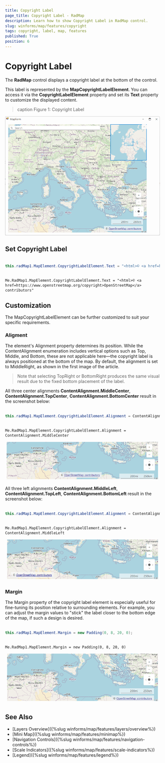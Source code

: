 ```yaml
---
title: Copyright Label
page_title: Copyright Label - RadMap
description: Learn how to show Copyright Label in RadMap control.
slug: winforms/map/features/copyright
tags: copyright, label, map, features
published: True
position: 6
---
```


# Copyright Label

The __RadMap__ control displays a copyright label at the bottom of the control.

This label is represented by the __MapCopyrightLabelElement__. You can access it via the __CopyrightLabelElement__ property and set its __Text__ property to customize the displayed content.

>caption Figure 1: Copyright Label

![WinForms RadMap Copyright Label](images/map-features-copyright-label.png)

## Set Copyright Label

````C#

this.radMap1.MapElement.CopyrightLabelElement.Text = "<html>© <a href=https://www.openstreetmap.org/copyright>OpenStreetMap</a> contributors";

````
````VB.NET

Me.RadMap1.MapElement.CopyrightLabelElement.Text = "<html>© <a href=https://www.openstreetmap.org/copyright>OpenStreetMap</a> contributors"

````

## Customization

The MapCopyrightLabelElement can be further customized to suit your specific requirements.

### Aligment

The element's Alignment property determines its position. While the ContentAlignment enumeration includes vertical options such as Top, Middle, and Bottom, these are not applicable here—the copyright label is always positioned at the bottom of the map. By default, the alignment is set to MiddleRight, as shown in the first image of the article. 

> Note that selecting TopRight or BottomRight produces the same visual result due to the fixed bottom placement of the label.

All three center alignments __ContentAlignment.MiddleCenter__, __ContentAlignment.TopCenter__, __ContentAlignment.BottomCenter__ result in the screenshot below:

````C#

this.radMap1.MapElement.CopyrightLabelElement.Alignment = ContentAlignment.MiddleCenter;

````
````VB.NET

Me.RadMap1.MapElement.CopyrightLabelElement.Alignment = ContentAlignment.MiddleCenter

````

![WinForms RadMap Copyright Label Aligment Center](images/map-features-copyright-label-aligment-center.png)

All three left alignments __ContentAlignment.MiddleLeft__, __ContentAlignment.TopLeft__, __ContentAlignment.BottomLeft__ result in the screenshot below:

````C#

this.radMap1.MapElement.CopyrightLabelElement.Alignment = ContentAlignment.MiddleLeft;

````
````VB.NET

Me.RadMap1.MapElement.CopyrightLabelElement.Alignment = ContentAlignment.MiddleLeft

````

![WinForms RadMap Copyright Label Aligment Left](images/map-features-copyright-label-aligment-left.png)


### Margin

The Margin property of the copyright label element is especially useful for fine-tuning its position relative to surrounding elements. For example, you can adjust the margin values to "stick" the label closer to the bottom edge of the map, if such a design is desired.

````C#

this.radMap1.MapElement.Margin = new Padding(0, 8, 20, 0);

````
````VB.NET

Me.RadMap1.MapElement.Margin = new Padding(0, 8, 20, 0)

````

![WinForms RadMap Copyright Label Margin](images/map-features-copyright-label-aligment-margin.png)

## See Also

* [Layers Overview]({%slug winforms/map/features/layers/overview%})
* [Mini Map]({%slug winforms/map/features/minimap%})
* [Navigation Controls]({%slug winforms/map/features/navigation-controls%})
* [Scale Indicators]({%slug winforms/map/features/scale-indicators%})
* [Legend]({%slug winforms/map/features/legend%})
